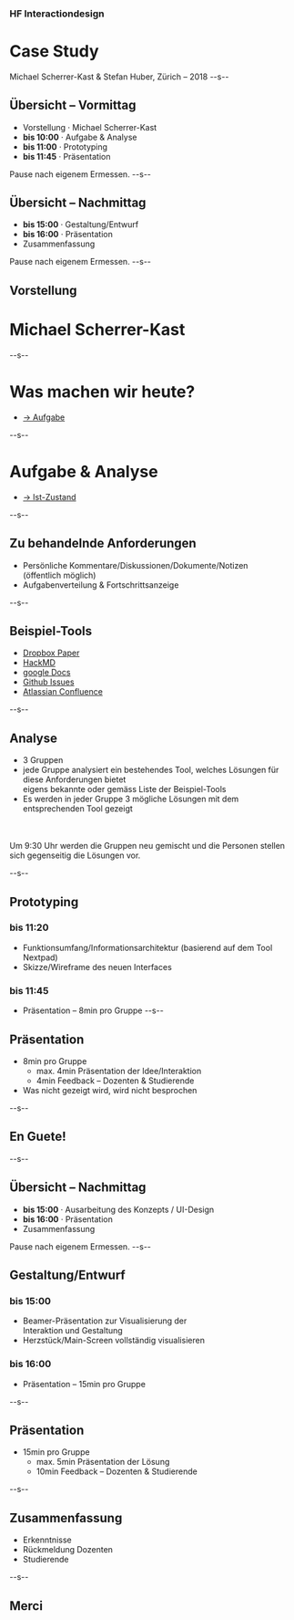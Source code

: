 ### HF Interactiondesign
# Case Study



Michael Scherrer-Kast & Stefan Huber, Zürich – 2018 <!-- .element: class="footer" -->
--s--
## Übersicht – Vormittag

* Vorstellung · Michael Scherrer-Kast
* **bis 10:00** · Aufgabe & Analyse
* **bis 11:00** · Prototyping
* **bis 11:45** · Präsentation

Pause nach eigenem Ermessen.
--s--
## Übersicht – Nachmittag

* **bis 15:00** · Gestaltung/Entwurf
* **bis 16:00** · Präsentation
* Zusammenfassung

Pause nach eigenem Ermessen.
--s--
## Vorstellung
# Michael Scherrer-Kast
--s--
# Was machen wir heute?

* [→ Aufgabe](https://github.com/logrinto/nextpad)

--s--
# Aufgabe & Analyse

* [→ Ist-Zustand](https://etherpad.gnome.org/p/interactiondesign)

--s--
## Zu behandelnde Anforderungen

* Persönliche Kommentare/Diskussionen/Dokumente/Notizen <br>(öffentlich möglich)
* Aufgabenverteilung & Fortschrittsanzeige

--s--
## Beispiel-Tools

* [Dropbox Paper](https://www.dropbox.com/paper)
* [HackMD](https://hackmd-ce.herokuapp.com/)
* [google Docs](https://docs.google.com/document/)
* [Github Issues](https://github.com/ianstormtaylor/slate/issues)
* [Atlassian Confluence](https://www.atlassian.com/software/confluence)

--s--
## Analyse

* 3 Gruppen
* jede Gruppe analysiert ein bestehendes Tool, welches Lösungen für diese Anforderungen bietet <br>eigens bekannte oder gemäss Liste der Beispiel-Tools
* Es werden in jeder Gruppe 3 mögliche Lösungen mit dem entsprechenden Tool gezeigt

<br>
<br>
Um 9:30 Uhr werden die Gruppen neu gemischt und die Personen stellen sich gegenseitig die Lösungen vor.

--s--
## Prototyping

### bis 11:20
* Funktionsumfang/Informationsarchitektur (basierend auf dem Tool Nextpad)
* Skizze/Wireframe des neuen Interfaces

### bis 11:45
* Präsentation – 8min pro Gruppe
--s--
## Präsentation

* 8min pro Gruppe
  * max. 4min Präsentation der Idee/Interaktion
  * 4min Feedback – Dozenten & Studierende
* Was nicht gezeigt wird, wird nicht besprochen

--s--
## En Guete!

--s--
## Übersicht – Nachmittag

* **bis 15:00** · Ausarbeitung des Konzepts / UI-Design
* **bis 16:00** · Präsentation
* Zusammenfassung

Pause nach eigenem Ermessen.
--s--
## Gestaltung/Entwurf

### bis 15:00
* Beamer-Präsentation zur Visualisierung der <br>Interaktion und Gestaltung
* Herzstück/Main-Screen vollständig visualisieren

### bis 16:00
* Präsentation – 15min pro Gruppe

--s--
## Präsentation

* 15min pro Gruppe
  * max. 5min Präsentation der Lösung
  * 10min Feedback – Dozenten & Studierende

--s--
## Zusammenfassung

* Erkenntnisse
* Rückmeldung Dozenten
* Studierende

--s--
## Merci
